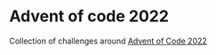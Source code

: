 # Advent of code 2022

Collection of challenges around [Advent of Code 2022](https://adventofcode.com/)